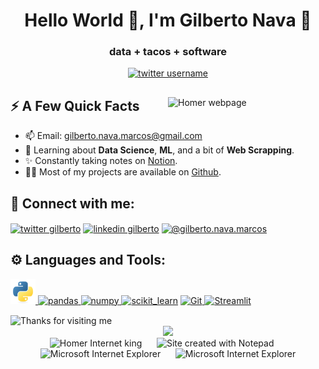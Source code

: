 <h1 align="center">Hello World 🤗, I'm Gilberto Nava 🌮</h1>
<h3 align="center">data + tacos + software</h3>

<!-- Twitter count-->
<p align="center"> <a href="https://twitter.com/gilberto_xyz" target="blank"><img src="https://img.shields.io/twitter/follow/gilberto_xyz?logo=twitter&style=for-the-badge" alt="twitter username" /></a> </p>

<div>
<!-- Homer img-->
<img align="right" height="50%" alt="Homer webpage" width="50%" src="https://github.com/GilbertoNavaMarcos/GilbertoNavaMarcos/blob/main/homer.gif?raw=true" />
  <h2> ⚡️ A Few Quick Facts </h2>
<ul>
  <li>📫 Email: <a href="mailto:gilberto.nava.marcos@gmail.com">gilberto.nava.marcos@gmail.com</a></li>
  <li>🧐 Learning about <strong>Data Science</strong>, <strong>ML</strong>, and a bit of <strong>Web Scrapping</strong>.</li>
  <li>✨ Constantly taking notes on <a href="https://delicious-bramble-e5f.notion.site/Gilberto-Nava-Marcos-7511ac5373564354845952d16ab023f5">Notion</a>. </li>
  <li>👨‍💻 Most of my projects are available on <a href="https://github.com/GilbertoNavaMarcos">Github</a>.</li>
  <!--  <li>📙 Check out my <a href="https://bit.ly/GNMCV">resume</a>.</li> -->
  <!-- <li>🔭 some -->
</ul>
 <h2 align="left">🔗 Connect with me:</h3>
<p align="left">

<a href="https://twitter.com/Gilberto_xyz" target="blank"><img align="center" src="https://raw.githubusercontent.com/rahuldkjain/github-profile-readme-generator/master/src/images/icons/Social/twitter.svg" alt="twitter gilberto" height="30" width="40" /></a>
<a href="https://www.linkedin.com/in/gilberto-nava-marcos/" target="blank"><img align="center" src="https://raw.githubusercontent.com/rahuldkjain/github-profile-readme-generator/master/src/images/icons/Social/linked-in-alt.svg" alt="linkedin gilberto" height="30" width="40" /></a>
<a href="https://medium.com/@gilberto.nava.marcos" target="blank"><img align="center" src="https://cdn4.iconfinder.com/data/icons/social-media-2210/24/Medium-512.png" alt="@gilberto.nava.marcos" height="40" width="40" /></a>

</p>

<h2 align="left">⚙️ Languages and Tools:</h3>
<p align="left">   
  
  <a href="https://www.python.org" target="_blank"> <img src="https://raw.githubusercontent.com/devicons/devicon/master/icons/python/python-original.svg" alt="python" width="auto" height="40"/> 
  </a> <a href="https://pandas.pydata.org/" target="_blank"> <img src="https://upload.wikimedia.org/wikipedia/commons/thumb/2/22/Pandas_mark.svg/250px-Pandas_mark.svg.png" alt="pandas" width="auto" height="40"/> </a> 
  <a href="https://numpy.org//" target="_blank"> <img src="https://numpy.org/images/logo.svg" alt="numpy" width="auto" height="40"/></a><a href="https://scikit-learn.org/" target="_blank"> <img src="https://upload.wikimedia.org/wikipedia/commons/0/05/Scikit_learn_logo_small.svg" alt="scikit_learn" width="auto" height="40"/></a>
  <a href="https://git-scm.com/" target="_blank"> <img src="https://miro.medium.com/max/650/1*zzvdRmHGGXONZpuQ2FeqsQ.png" alt="Git" width="auto" height="35"/> </a>
  <a href="https://streamlit.io/" target="_blank"> <img src="https://miro.medium.com/max/724/1*u9U3YjxT9c9A1FIaDMonHw.png" alt="Streamlit" width="auto" height="40"/> </a>
  
  </p>
</div>
  
  
<!-- thanks -->
<img align="center" height="120" alt="Thanks for visiting me" width="100%" src="https://raw.githubusercontent.com/GilbertoNavaMarcos/GilbertoNavaMarcos/main/thanks.svg" />
<br />

<div align="center">
 <!-- Footer -->
<img src="https://profile-counter.glitch.me/gilbertonavamarcos/count.svg" />
  <br>

<img src="https://raw.githubusercontent.com/GilbertoNavaMarcos/GilbertoNavaMarcos/main/internetking.gif" alt="Homer Internet king" height="30" />
<span>&nbsp;&nbsp;&nbsp;&nbsp;</span>  
<img src="https://raw.githubusercontent.com/GilbertoNavaMarcos/GilbertoNavaMarcos/main/notepad.gif" alt="Site created with Notepad" height="30" />
<span>&nbsp;&nbsp;&nbsp;&nbsp;</span> 
<img src="https://raw.githubusercontent.com/GilbertoNavaMarcos/GilbertoNavaMarcos/main/ie_logo.gif" alt="Microsoft Internet Explorer" />
<span>&nbsp;&nbsp;&nbsp;&nbsp;</span>  
<img src="https://raw.githubusercontent.com/GilbertoNavaMarcos/GilbertoNavaMarcos/main/noframes.gif" alt="Microsoft Internet Explorer" />
</div>


